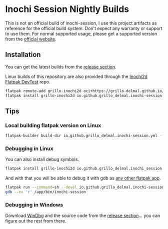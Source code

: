 # Inochi Session Nightly Builds

This is not an official build of inochi-session, I use this project artifacts as reference for the official build system.
Don't expect any warranty or support to use them.
For normal supported usage, please get a supported version from the [official website](https://inochi2d.com/#download).

## Installation

You can get the latest builds from the [release section](https://github.com/grillo-delmal/inochi-session-nightly/releases/tag/nightly).

Linux builds of this repository are also provided through the [Inochi2d Flatpak DevTest](https://github.com/grillo-delmal/inochi2d-flatpak-devtest) repo.

```sh
flatpak remote-add grillo-inochi2d oci+https://grillo-delmal.github.io//inochi2d-flatpak-devtest
flatpak install grillo-inochi2d io.github.grillo_delmal.inochi-session
```

## Tips

### Local building flatpak version on Linux

```sh
flatpak-builder build-dir io.github.grillo_delmal.inochi-session.yml --force-clean
```

### Debugging in Linux

You can also install debug symbols.

```sh
flatpak install grillo-inochi2d io.github.grillo_delmal.inochi_session.Debug
```

And with that you will be able to debug it with gdb as [any other flatpak app](https://docs.flatpak.org/en/latest/debugging.html).

```sh
flatpak run --command=sh --devel io.github.grillo_delmal.inochi-session
gdb --ex 'r' /app/bin/inochi-session
```
### Debugging in Windows

Download [WinDbg](http://www.windbg.org/) and the source code from the [release section](https://github.com/grillo-delmal/inochi-session-nightly/releases/tag/nightly)... you can figure out the rest from there.